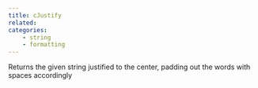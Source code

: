 ```yaml
---
title: cJustify
related:
categories:
    - string
    - formatting
---
```


Returns the given string justified to the center, padding out the words with spaces accordingly